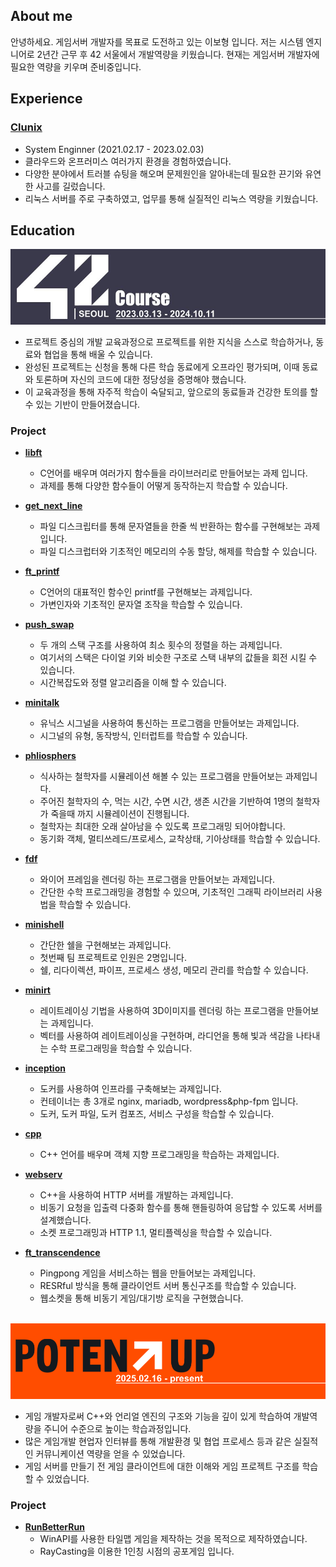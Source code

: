 
## About me
안녕하세요. 
게임서버 개발자를 목표로 도전하고 있는 이보형 입니다. 
저는 시스템 엔지니어로 2년간 근무 후 42 서울에서 개발역량을 키웠습니다. 
현재는 게임서버 개발자에 필요한 역량을 키우며 준비중입니다.

## Experience

### [Clunix](https://www.clunix.com/)
* System Enginner (2021.02.17 - 2023.02.03)
* 클라우드와 온프러미스 여러가지 환경을 경험하였습니다.
* 다양한 분야에서 트러블 슈팅을 해오며 문제원인을 알아내는데 필요한 끈기와 유연한 사고를 길렀습니다.
* 리눅스 서버를 주로 구축하였고, 업무를 통해 실질적인 리눅스 역량을 키웠습니다.

## Education
[<img alt="main" src="https://github.com/leebo155/leebo155/blob/main/github_profile.jpg">](https://42seoul.kr/)
* 프로젝트 중심의 개발 교육과정으로 프로젝트를 위한 지식을 스스로 학습하거나, 동료와 협업을 통해 배울 수 있습니다.   
* 완성된 프로젝트는 신청을 통해 다른 학습 동료에게 오프라인 평가되며, 이때 동료와 토론하며 자신의 코드에 대한 정당성을 증명해야 했습니다.   
* 이 교육과정을 통해 자주적 학습이 숙달되고, 앞으로의 동료들과 건강한 토의를 할 수 있는 기반이 만들어졌습니다.

### Project
* **[libft](https://github.com/leebo155/libft)**
  - C언어를 배우며 여러가지 함수들을 라이브러리로 만들어보는 과제 입니다.      
  - 과제를 통해 다양한 함수들이 어떻게 동작하는지 학습할 수 있습니다.   

* **[get_next_line](https://github.com/leebo155/get_next_line)**   
  - 파일 디스크립터를 통해 문자열들을 한줄 씩 반환하는 함수를 구현해보는 과제입니다.
  - 파일 디스크럽터와 기초적인 메모리의 수동 할당, 해제를 학습할 수 있습니다.

* **[ft_printf](https://github.com/leebo155/ft_printf)**   
  - C언어의 대표적인 함수인 printf를 구현해보는 과제입니다.
  - 가변인자와 기초적인 문자열 조작을 학습할 수 있습니다.
  
* **[push_swap](https://github.com/leebo155/push_swap)**   
  - 두 개의 스택 구조를 사용하여 최소 횟수의 정렬을 하는 과제입니다.
  - 여기서의 스택은 다이얼 키와 비슷한 구조로 스택 내부의 값들을 회전 시킬 수 있습니다.
  - 시간복잡도와 정렬 알고리즘을 이해 할 수 있습니다.

* **[minitalk](https://github.com/leebo155/minitalk)**   
  - 유닉스 시그널을 사용하여 통신하는 프로그램을 만들어보는 과제입니다.
  - 시그널의 유형, 동작방식, 인터럽트를 학습할 수 있습니다.

* **[phliosphers](https://github.com/leebo155/philosphers)**   
  - 식사하는 철학자를 시뮬레이션 해볼 수 있는 프로그램을 만들어보는 과제입니다.
  - 주어진 철학자의 수, 먹는 시간, 수면 시간, 생존 시간을 기반하여 1명의 철학자가 죽을때 까지 시뮬레이션이 진행됩니다.
  - 철학자는 최대한 오래 살아남을 수 있도록 프로그래밍 되어야합니다.
  - 동기화 객체, 멀티쓰레드/프로세스, 교착상태, 기아상태를 학습할 수 있습니다.
  
* **[fdf](https://github.com/leebo155/fdf)**   
  - 와이어 프레임을 렌더링 하는 프로그램을 만들어보는 과제입니다.
  - 간단한 수학 프로그래밍을 경험할 수 있으며, 기초적인 그래픽 라이브러리 사용법을 학습할 수 있습니다.
  
* **[minishell](https://github.com/leebo155/minishell)**   
  - 간단한 쉘을 구현해보는 과제입니다.
  - 첫번째 팀 프로젝트로 인원은 2명입니다.
  - 쉘, 리다이렉션, 파이프, 프로세스 생성, 메모리 관리를 학습할 수 있습니다.
  
* **[minirt](https://github.com/leebo155/minirt)**   
  - 레이트레이싱 기법을 사용하여 3D이미지를 렌더링 하는 프로그램을 만들어보는 과제입니다.
  - 벡터를 사용하여 레이트레이싱을 구현하며, 라디언을 통해 빛과 색감을 나타내는 수학 프로그래밍을 학습할 수 있습니다.
  
* **[inception](https://github.com/leebo155/inception)**   
  - 도커를 사용하여 인프라를 구축해보는 과제입니다.
  - 컨테이너는 총 3개로 nginx, mariadb, wordpress&php-fpm 입니다.
  - 도커, 도커 파일, 도커 컴포즈, 서비스 구성을 학습할 수 있습니다.
  
* **[cpp](https://github.com/leebo155/cpp)**   
  - C++ 언어를 배우며 객체 지향 프로그래밍을 학습하는 과제입니다.
  
* **[webserv](https://github.com/leebo155/webserv)**   
  - C++을 사용하여 HTTP 서버를 개발하는 과제입니다.
  - 비동기 요청을 입출력 다중화 함수를 통해 핸들링하여 응답할 수 있도록 서버를 설계했습니다.
  - 소켓 프로그래밍과 HTTP 1.1, 멀티플렉싱을 학습할 수 있습니다.

* **[ft_transcendence](https://github.com/leebo155/ft_transcendence)**   
  - Pingpong 게임을 서비스하는 웹을 만들어보는 과제입니다.
  - RESRful 방식을 통해 클라이언트 서버 통신구조를 학습할 수 있습니다.
  - 웹소켓을 통해 비동기 게임/대기방 로직을 구현했습니다.
   
<br>[<img alt="main" src="https://github.com/leebo155/leebo155/blob/main/github_profile_potenup.png">](https://www.wanted.co.kr/events/preopen_potenup)
* 게임 개발자로써 C++와 언리얼 엔진의 구조와 기능을 깊이 있게 학습하여 개발역량을 주니어 수준으로 높이는 학습과정입니다.
* 많은 게임개발 현업자 인터뷰를 통해 개발환경 및 협업 프로세스 등과 같은 실질적인 커뮤니케이션 역량을 얻을 수 있었습니다.
* 게임 서버를 만들기 전 게임 클라이언트에 대한 이해와 게임 프로젝트 구조를 학습할 수 있었습니다.

### Project

* **[RunBetterRun](https://github.com/leebo155/RunBetterRun)**   
  - WinAPI를 사용한 타일맵 게임을 제작하는 것을 목적으로 제작하였습니다.
  - RayCasting을 이용한 1인칭 시점의 공포게임 입니다.
